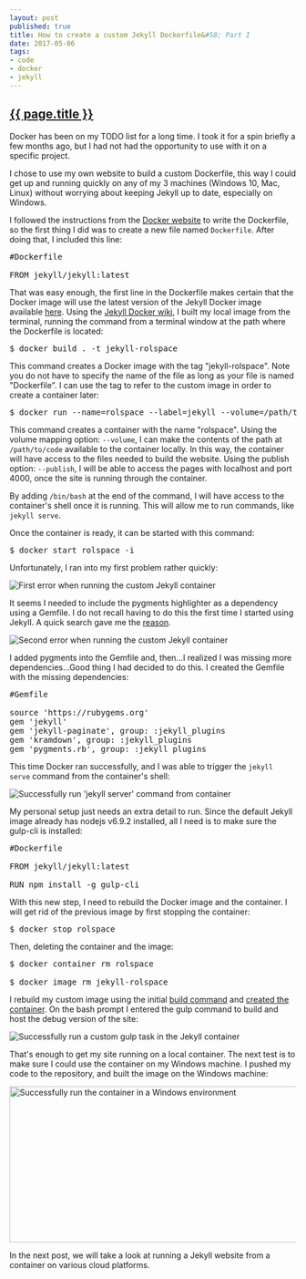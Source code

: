 ```yaml
---
layout: post
published: true
title: How to create a custom Jekyll Dockerfile&#58; Part I
date: 2017-05-06
tags:
- code
- docker
- jekyll
---
```

<h2 class="article-title">
  <a href="{{ page.url | prepend: site.baseurl }}">{{ page.title }}</a>
</h2>

Docker has been on my TODO list for a long time. I took it for a spin briefly a few months ago, but I had not had the opportunity to use with it on a specific project.

I chose to use my own website to build a custom Dockerfile, this way I could get up and running quickly on any of my 3 machines (Windows 10, Mac, Linux) without worrying about keeping Jekyll up to date, especially on Windows.

I followed the instructions from the [Docker website](https://docs.docker.com/engine/getstarted/step_four/#step-1-write-a-dockerfile) to write the Dockerfile, so the first thing I did was to create a new file named <code>Dockerfile</code>. After doing that, I included this line:

<pre>
#Dockerfile

FROM jekyll/jekyll:latest
</pre>

<!--more-->

That was easy enough, the first line in the Dockerfile makes certain that the Docker image will use the latest version of the Jekyll Docker image available [here](https://hub.docker.com/r/jekyll/jekyll/). Using the [Jekyll Docker wiki](https://github.com/jekyll/docker/wiki/Usage:-Running), I built my local image from the terminal, running the command from a terminal window at the path where the Dockerfile is located:

<pre id="build">$ docker build . -t jekyll-rolspace</pre>

This command creates a Docker image with the tag "jekyll-rolspace". Note you do not have to specify the name of the file as long as your file is named "Dockerfile". I can use the tag to refer to the custom image in order to create a container later:

<pre id="run">$ docker run --name=rolspace --label=jekyll --volume=/path/to/code:/srv/jekyll -it --publish 127.0.0.1:4000:4000 jekyll-rolspace /bin/bash</pre>

This command creates a container with the name "rolspace". Using the volume mapping option: <code>--volume</code>, I can make the contents of the path at <code>/path/to/code</code> available to the container locally. In this way, the container will have access to the files needed to build the website. Using the publish option: <code>--publish</code>, I will be able to access the pages with localhost and port 4000, once the site is running through the container.

By adding <code>/bin/bash</code> at the end of the command, I will have access to the container's shell once it is running. This will allow me to run commands, like <code>jekyll serve</code>.

Once the container is ready, it can be started with this command:

<pre>$ docker start rolspace -i</pre>

Unfortunately, I ran into my first problem rather quickly:

<img class="center-block img-fluid lazyload" data-src="/assets/images/170507/jekyll-container-error-1.png" alt= "First error when running the custom Jekyll container" />

It seems I needed to include the pygments highlighter as a dependency using a Gemfile. I do not recall having to do this the first time I started using Jekyll. A quick search gave me the [reason](https://jekyllrb.com/docs/upgrading/2-to-3/#syntax-highlighter-changed).

<img class="center-block img-fluid lazyload" data-src="/assets/images/170507/jekyll-container-error-2.png" alt="Second error when running the custom Jekyll container" />

I added pygments into the Gemfile and, then...I realized I was missing more dependencies...Good thing I had decided to do this. I created the Gemfile with the missing dependencies:

<pre>
#Gemfile

source 'https://rubygems.org'
gem 'jekyll'
gem 'jekyll-paginate', group: :jekyll_plugins
gem 'kramdown', group: :jekyll_plugins
gem 'pygments.rb', group: :jekyll_plugins
</pre>

This time Docker ran successfully, and I was able to trigger the <code>jekyll serve</code> command from the container's shell:

<img class="center-block img-fluid lazyload" data-src="/assets/images/170507/jekyll-container-success-1.png" alt="Successfully run 'jekyll server' command from container" />

My personal setup just needs an extra detail to run. Since the default Jekyll image already has nodejs v6.9.2 installed, all I need is to make sure the gulp-cli is installed:

<pre>
#Dockerfile

FROM jekyll/jekyll:latest

RUN npm install -g gulp-cli
</pre>

With this new step, I need to rebuild the Docker image and the container. I will get rid of the previous image by first stopping the container:

<pre>$ docker stop rolspace</pre>

Then, deleting the container and the image:

<pre>
$ docker container rm rolspace

$ docker image rm jekyll-rolspace
</pre>

I rebuild my custom image using the initial <a href="#build">build command</a> and <a href="#run">created the container</a>. On the bash prompt I entered the gulp command to build and host the debug version of the site:

<img class="center-block img-fluid lazyload" data-src="/assets/images/170507/jekyll-container-success-2.png" alt="Successfully run a custom gulp task in the Jekyll container" />

That's enough to get my site running on a local container. The next test is to make sure I could use the container on my Windows machine. I pushed my code to the repository, and built the image on the Windows machine:

<img class="center-block img-fluid lazyload" data-src="/assets/images/170507/jekyll-container-windows.png" width="770" height="274" alt="Successfully run the container in a Windows environment" />

In the next post, we will take a look at running a Jekyll website from a container on various cloud platforms.